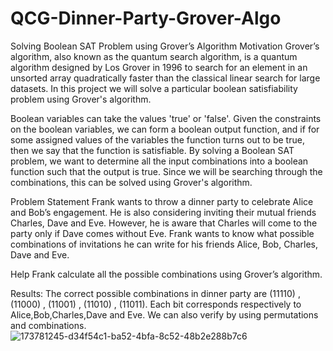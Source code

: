 # QCG-Dinner-Party-Grover-Algo
Solving Boolean SAT Problem using Grover’s Algorithm
Motivation
Grover’s algorithm, also known as the quantum search algorithm, is a quantum algorithm designed by Los Grover in 1996 to search for an element in an unsorted array quadratically faster than the classical linear search for large datasets. In this project we will solve a particular boolean satisfiability problem using Grover's algorithm.

Boolean variables can take the values 'true' or 'false'. Given the constraints on the boolean variables, we can form a boolean output function, and if for some assigned values of the variables the function turns out to be true, then we say that the function is satisfiable. By solving a Boolean SAT problem, we want to determine all the input combinations into a boolean function such that the output is true. Since we will be searching through the combinations, this can be solved using Grover's algorithm.

Problem Statement
Frank wants to throw a dinner party to celebrate Alice and Bob’s engagement. He is also considering inviting their mutual friends Charles, Dave and Eve. However, he is aware that Charles will come to the party only if Dave comes without Eve. Frank wants to know what possible combinations of invitations he can write for his friends Alice, Bob, Charles, Dave and Eve.

Help Frank calculate all the possible combinations using Grover’s algorithm.


Results: The correct possible combinations in dinner party are (11110) , (11000) , (11001) , (11010) , (11011). Each bit corresponds respectively to Alice,Bob,Charles,Dave and Eve.
We can also verify by using permutations and combinations.
![173781245-d34f54c1-ba52-4bfa-8c52-48b2e288b7c6](https://user-images.githubusercontent.com/92979117/176703552-ab7311aa-1f78-40cb-bc7a-0d6924bfa547.png)

